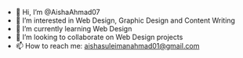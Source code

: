 - 👋 Hi, I’m @AishaAhmad07
- 👀 I’m interested in Web Design, Graphic Design and Content Writing
- 🌱 I’m currently learning Web Design 
- 💞️ I’m looking to collaborate on Web Design projects
- 📫 How to reach me: aishasuleimanahmad01@gmail.com

<!---
AishaAhmad07/AishaAhmad07 is a ✨ special ✨ repository because its `README.md` (this file) appears on your GitHub profile.
You can click the Preview link to take a look at your changes.
--->
